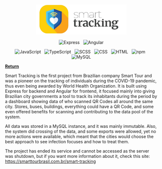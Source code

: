 <p align="center">
  <img
    src="https://github.com/Mestre-Tramador/Mestre-Tramador/blob/main/assets/data/professional/projects/Smart-Tracking/logo.png"
    alt="Smart Tracking logo"
    width="300"
    height="100"
  />
</p>

<p align="center">
  <img
    src="https://cdn.jsdelivr.net/gh/devicons/devicon@latest/icons/express/express-original.svg"
    alt="Express"
    width="96"
    height="96"
  />
  &nbsp;
  <img
    src="https://cdn.jsdelivr.net/gh/devicons/devicon@latest/icons/angular/angular-original.svg"
    alt="Angular"
    width="96"
    height="96"
  />
</p>

<p align="center">
  <img
    src="https://cdn.jsdelivr.net/gh/devicons/devicon@latest/icons/javascript/javascript-original.svg"
    alt="JavaScript"
    width="64"
    height="64"
  />
  &nbsp;
  <img
    src="https://cdn.jsdelivr.net/gh/devicons/devicon@latest/icons/typescript/typescript-original.svg"
    alt="TypeScript"
    width="64"
    height="64"
  />
  &nbsp;
  <img
    src="https://cdn.jsdelivr.net/gh/devicons/devicon@latest/icons/sass/sass-original.svg"
    alt="SCSS"
    width="64"
    height="64"
  />
  &nbsp;
  <img
    src="https://cdn.jsdelivr.net/gh/devicons/devicon@latest/icons/css3/css3-original.svg"
    alt="CSS"
    width="64"
    height="64"
  />
  &nbsp;
  <img
    src="https://cdn.jsdelivr.net/gh/devicons/devicon@latest/icons/html5/html5-original.svg"
    alt="HTML"
    width="64"
    height="64"
  />
  &nbsp;
  <img
    src="https://cdn.jsdelivr.net/gh/devicons/devicon@latest/icons/npm/npm-original-wordmark.svg"
    alt="npm"
    width="64"
    height="64"
  />
  &nbsp;
  <img
    src="https://cdn.jsdelivr.net/gh/devicons/devicon@latest/icons/mysql/mysql-original-wordmark.svg"
    alt="MySQL"
    width="64"
    height="64"
  />
</p>

**[Return][back]**

Smart Tracking is the first project from Brazilian company Smart Tour and was a pioneer on the tracking
of individuals during the COVID-19 pandemic, thus even being awarded by World Health Organization.
It is built using Express for backend and Angular for frontend, it focused mainly into giving Brazilian
city governments a tool to track its inhabitants during the period by a dashboard showing data of who
scanned QR Codes all around the same city. Stores, buses, buildings, everything could have a QR Code,
and some even offered benefits for scanning and contributing to the data pool of the system.

All data was stored in a MySQL instance, and it was mainly immutable. Also, the system did crossing
of the data, and some exports were allowed, yet no more actions were available, which meant that the
cities would choose the best approach to see infection focuses and how to treat them.

The project has ended its service and cannot be accessed as the server was shutdown, but if you want
more information about it, check this site: <https://smarttourbrasil.com.br/smart-tracking>

<!--                              WHY THE REFERENCES IN ENGLISH?                               -->
<!-- You'll notice that the below references are in English.                                   -->
<!-- It was done this way so the exact hyperlinks among all languages can easily identifiable. -->
[back]: ../README.EN.md
